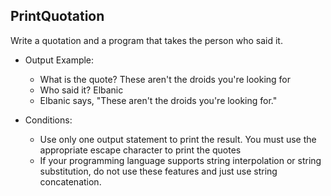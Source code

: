 ## PrintQuotation

Write a quotation and a program that takes the person who said it.

* Output Example:
	* What is the quote? These aren't the droids you're looking for
	* Who said it? Elbanic
	* Elbanic says, "These aren't the droids you're looking for."

* Conditions:
	* Use only one output statement to print the result. You must use the appropriate escape character to print the quotes
	* If your programming language supports string interpolation or string substitution, do not use these features and just use string concatenation.

